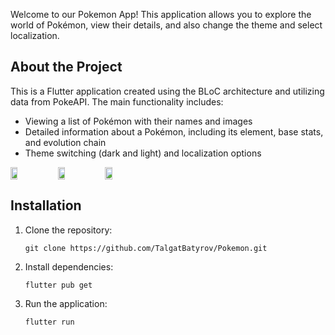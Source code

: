 Welcome to our Pokemon App! This application allows you to explore the world of Pokémon, view their details, and also change the theme and select localization.

## About the Project

This is a Flutter application created using the BLoC architecture and utilizing data from PokeAPI. The main functionality includes:

- Viewing a list of Pokémon with their names and images
- Detailed information about a Pokémon, including its element, base stats, and evolution chain
- Theme switching (dark and light) and localization options
<div>
  <div style="display: flex;">
    <img  width="15%" src="https://github.com/TalgatBatyrov/Pokemon/assets/90198155/2a0b5b90-e3cd-478a-b1dd-1792a27bea13"/>
    <img  width="15%" src="https://github.com/TalgatBatyrov/Pokemon/assets/90198155/1a4c50d6-7fc6-4b8b-b768-51a1e6f73bb8"/>
    <img  width="15%" src="https://github.com/TalgatBatyrov/Pokemon/assets/90198155/9b1f8373-8010-4b7a-a375-7ab8626e6f98"/>
  </div>
</div>





## Installation

1. Clone the repository:

       git clone https://github.com/TalgatBatyrov/Pokemon.git

2. Install dependencies:
 
       flutter pub get

3. Run the application:

       flutter run
